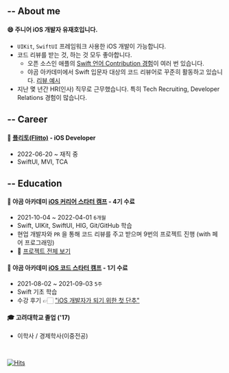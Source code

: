 ## -- About me

#### 😄 주니어 iOS 개발자 유재호입니다.

- `UIKit`, `SwiftUI` 프레임워크 사용한 iOS 개발이 가능합니다.
- 코드 리뷰를 받는 것, 하는 것 모두 좋아합니다.
  - 오픈 소스인 애플의 [Swift 언어 Contribution 경험](https://github.com/apple/swift/pulls?q=author%3AJager-yoo)이 여러 번 있습니다.
  - 야곰 아카데미에서 Swift 입문자 대상의 코드 리뷰어로 꾸준히 활동하고 있습니다. [리뷰 예시](https://github.com/yagom-academy/swift-starter-week3/pull/100)
- 지난 몇 년간 HR(인사) 직무로 근무했습니다. 특히 Tech Recruiting, Developer Relations 경험이 많습니다.

## -- Career

#### 🏅 [플리토(Flitto)](flitto.com) - iOS Developer

- 2022-06-20 ~ 재직 중
- SwiftUI, MVI, TCA

## -- Education

#### 🧸 야곰 아카데미 [iOS 커리어 스타터 캠프](https://www.yagom-academy.kr/camp/career-starter) - 4기 수료

- 2021-10-04 ~ 2022-04-01 `6개월`
- Swift, UIKit, SwiftUI, HIG, Git/GitHub 학습
- 현업 개발자와 `PR` 을 통해 코드 리뷰를 주고 받으며 9번의 프로젝트 진행 (with 페어 프로그래밍)
- 🎨 [프로젝트 전체 보기](https://github.com/Jager-yoo/Jager-yoo/blob/main/Projects.md)

#### 🧸 야곰 아카데미 [iOS 코드 스타터 캠프](https://www.yagom-academy.kr/camp/code-starter) - 1기 수료

- 2021-08-02 ~ 2021-09-03 `5주`
- Swift 기초 학습
- 수강 후기 👉🏻 ["iOS 개발자가 되기 위한 첫 단추"](https://bicycleforthemind.tistory.com/2)

#### 🎓 고려대학교 졸업 ('17)

- 이학사 / 경제학사(이중전공)

<br>

[![Hits](https://hits.seeyoufarm.com/api/count/incr/badge.svg?url=https%3A%2F%2Fgithub.com%2FJager-yoo&count_bg=%2379C83D&title_bg=%23555555&icon=swift.svg&icon_color=%23E7E7E7&title=hits&edge_flat=false)](https://hits.seeyoufarm.com)
